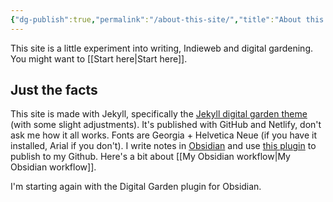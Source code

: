 ```yaml
---
{"dg-publish":true,"permalink":"/about-this-site/","title":"About this site","tags":["design"],"created":"2022-11-29T14:03:55.214+08:00","updated":"2023-11-01T14:52:54.392+08:00"}
---
```



This site is a little experiment into writing, Indieweb and digital gardening. You might want to [[Start here\|Start here]].

## Just the facts
This site is made with Jekyll, specifically the [Jekyll digital garden theme](https://maximevaillancourt.com/blog/setting-up-your-own-digital-garden-with-jekyll) (with some slight adjustments). It's published with GitHub and Netlify, don't ask me how it all works. Fonts are Georgia + Helvetica Neue (if you have it installed, Arial if you don't). I write notes in [Obsidian](https://obsidian.md/) and use [this plugin](https://github.com/ObsidianPublisher/obsidian-github-publisher) to publish to my Github. Here's a bit about [[My Obsidian workflow\|My Obsidian workflow]].

I'm starting again with the Digital Garden plugin for Obsidian.